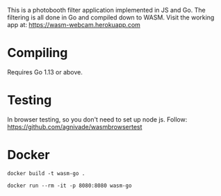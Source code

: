 This is a photobooth filter application implemented in JS and Go. The filtering is all done in Go and compiled down to WASM. 
Visit the working app at: https://wasm-webcam.herokuapp.com


# Compiling
Requires Go 1.13 or above.

# Testing
In browser testing, so you don't need to set up node js. Follow:  https://github.com/agnivade/wasmbrowsertest


# Docker
`docker build -t wasm-go .`

`docker run --rm -it -p 8080:8080 wasm-go`

